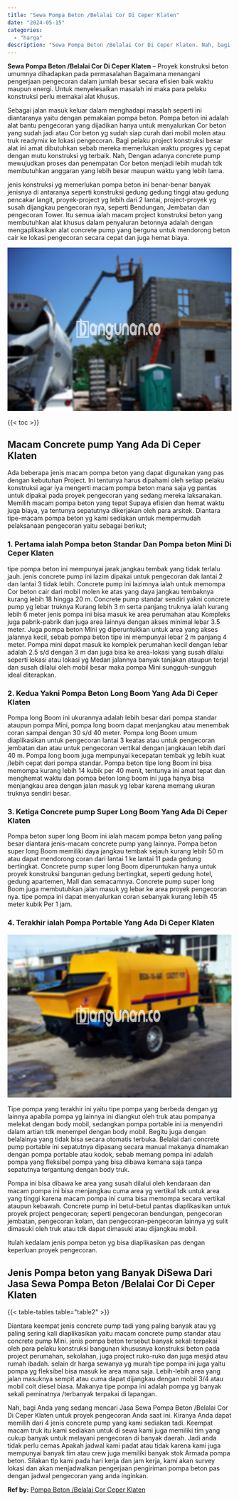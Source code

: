 ```yaml
---
title: "Sewa Pompa Beton /Belalai Cor Di Ceper Klaten"
date: "2024-05-15"
categories: 
  - "harga"
description: "Sewa Pompa Beton /Belalai Cor Di Ceper Klaten. Nah, bagi Anda yang sedang mencari Jasa Sewa Pompa Beton /Belalai Cor Di Ceper Klaten untuk proyek pengecoran..."
---
```


**Sewa Pompa Beton /Belalai Cor Di Ceper Klaten** – Proyek konstruksi beton umumnya dihadapkan pada permasalahan Bagaimana menangani pengerjaan pengecoran dalam jumlah besar secara efisien baik waktu maupun energi. Untuk menyelesaikan masalah ini maka para pelaku konstruksi perlu memakai alat khusus.

Sebagai jalan masuk keluar dalam menghadapi masalah seperti ini diantaranya yaitu dengan pemakaian pompa beton. Pompa beton ini adalah alat bantu pengecoran yang dijadikan hanya untuk menyalurkan Cor beton yang sudah jadi atau Cor beton yg sudah siap curah dari mobil molen atau truk readymix ke lokasi pengecoran. Bagi pelaku project konstruksi besar alat ini amat dibutuhkan sebab mereka memerlukan waktu progres yg cepat dengan mutu konstruksi yg terbaik. Nah, Dengan adanya concrete pump mewujudkan proses dan penempatan Cor beton menjadi lebih mudah tdk membutuhkan anggaran yang lebih besar maupun waktu yang lebih lama.

jenis konstruksi yg memerlukan pompa beton ini benar-benar banyak jenisnya di antaranya seperti konstruksi gedung gedung tinggi atau gedung pencakar langit, proyek-project yg lebih dari 2 lantai, project-proyek yg susah dijangkau pengecoran nya, seperti Bendungan, Jembatan dan pengecoran Tower. Itu semua ialah macam project konstruksi beton yang membutuhkan alat khusus dalam penyaluran betonnya adalah dengan mengaplikasikan alat concrete pump yang berguna untuk mendorong beton cair ke lokasi pengecoran secara cepat dan juga hemat biaya.

![Sewa Pompa Beton /Belalai Cor Di Ceper Klaten](/images/sewa-concrete-pump-14.png)

{{< toc >}}

## Macam Concrete pump Yang Ada Di Ceper Klaten

Ada beberapa jenis macam pompa beton yang dapat digunakan yang pas dengan kebutuhan Project. Ini tentunya harus dipahami oleh setiap pelaku konstruksi agar iya mengerti macam pompa beton mana saja yg pantas untuk dipakai pada proyek pengecoran yang sedang mereka laksanakan. Memilih macam pompa beton yang tepat Supaya efisien dan hemat waktu juga biaya, ya tentunya sepatutnya dikerjakan oleh para arsitek. Diantara tipe-macam pompa beton yg kami sediakan untuk mempermudah pelaksanaan pengecoran yaitu sebagai berikut;

### 1\. Pertama ialah Pompa beton Standar Dan Pompa beton Mini Di Ceper Klaten

tipe pompa beton ini mempunyai jarak jangkau tembak yang tidak terlalu jauh. jenis concrete pump ini lazim dipakai untuk pengecoran dak lantai 2 dan lantai 3 tidak lebih. Concrete pump ini lazimnya ialah untuk memompa Cor beton cair dari mobil molen ke atas yang daya jangkau tembaknya kurang lebih 18 hingga 20 m. Concrete pump standar sendiri yakni concrete pump yg lebar truknya Kurang lebih 3 m serta panjang truknya ialah kurang lebih 6 meter jenis pompa ini bisa masuk ke area perumahan atau Kompleks juga pabrik-pabrik dan juga area lainnya dengan akses minimal lebar 3.5 meter. Juga pompa beton Mini yg diperuntukkan untuk area yang akses jalannya kecil, sebab pompa beton tipe ini mempunyai lebar 2 m panjang 4 meter. Pompa mini dapat masuk ke komplek perumahan kecil dengan lebar adalah 2.5 s/d dengan 3 m dan juga bisa ke area-lokasi yang susah dilalui seperti lokasi atau lokasi yg Medan jalannya banyak tanjakan ataupun terjal dan susah dilalui oleh mobil besar maka pompa Mini sungguh-sungguh ideal diterapkan.

### 2\. Kedua Yakni Pompa Beton Long Boom Yang Ada Di Ceper Klaten

Pompa long Boom ini ukurannya adalah lebih besar dari pompa standar ataupun pompa Mini, pompa long boom dapat menjangkau atau menembak coran sampai dengan 30 s/d 40 meter. Pompa long Boom umum diaplikasikan untuk pengecoran lantai 3 keatas atau untuk pengecoran jembatan dan atau untuk pengecoran vertikal dengan jangkauan lebih dari 40 m. Pompa long boom juga mempunyai kecepatan tembak yg lebih kuat /lebih cepat dari pompa standar. Pompa beton tipe long Boom ini bisa memompa kurang lebih 14 kubik per 40 menit, tentunya ini amat tepat dan menghemat waktu dan pompa beton long boom ini juga hanya bisa menjangkau area dengan jalan masuk yg lebar karena memang ukuran truknya sendiri besar.

### 3\. Ketiga Concrete pump Super Long Boom Yang Ada Di Ceper Klaten

Pompa beton super long Boom ini ialah macam pompa beton yang paling besar diantara jenis-macam concrete pump yang lainnya. Pompa beton super long Boom memiliki daya jangkau tembak sejauh kurang lebih 50 m atau dapat mendorong coran dari lantai 1 ke lantai 11 pada gedung bertingkat. Concrete pump super long Boom diperuntukan hanya untuk proyek konstruksi bangunan gedung bertingkat, seperti gedung hotel, gedung apartemen, Mall dan semacamnya. Concrete pump super long Boom juga membutuhkan jalan masuk yg lebar ke area proyek pengecoran nya. tipe pompa ini dapat menyalurkan coran sebanyak kurang lebih 45 meter kubik Per 1 jam.

### 4\. Terakhir ialah Pompa Portable Yang Ada Di Ceper Klaten

![Sewa Pompa Beton /Belalai Cor Di Ceper Klaten](/images/sewa-concrete-pump-13.png)

Tipe pompa yang terakhir ini yaitu tipe pompa yang berbeda dengan yg lainnya apabila pompa yg lainnya ini diangkut oleh truk atau pompanya melekat dengan body mobil, sedangkan pompa portable ini ia menyendiri dalam artian tdk menempel dengan body mobil. Begitu juga dengan belalainya yang tidak bisa secara otomatis terbuka. Belalai dari concrete pump portable ini sepatutnya dipasang secara manual makanya dinamakan dengan pompa portable atau kodok, sebab memang pompa ini adalah pompa yang fleksibel pompa yang bisa dibawa kemana saja tanpa sepatutnya tergantung dengan body truk.

Pompa ini bisa dibawa ke area yang susah dilalui oleh kendaraan dan macam pompa ini bisa menjangkau cuma area yg vertikal tdk untuk area yang tinggi karena macam pompa ini cuma bisa memompa secara vertikal ataupun kebawah. Concrete pump ini betul-betul pantas diaplikasikan untuk proyek project pengecoran; seperti pengecoran bendungan, pengecoran jembatan, pengecoran kolam, dan pengecoran-pengecoran lainnya yg sulit dimasuki oleh truk atau tdk dapat dimasuki atau dijangkau mobil.

Itulah kedalam jenis pompa beton yg bisa diaplikasikan pas dengan keperluan proyek pengecoran.

## Jenis Pompa beton yang Banyak DiSewa Dari Jasa Sewa Pompa Beton /Belalai Cor Di Ceper Klaten

{{< table-tables table="table2" >}}

Diantara keempat jenis concrete pump tadi yang paling banyak atau yg paling sering kali diaplikasikan yaitu macam concrete pump standar atau concrete pump Mini. jenis pompa beton tersebut banyak sekali terpakai oleh para pelaku konstruksi bangunan khususnya konstruksi beton pada project perumahan, sekolahan, juga project ruko-ruko dan juga mesjid atau rumah ibadah. selain dr harga sewanya yg murah tipe pompa ini juga yaitu pompa yg fleksibel bisa masuk ke area mana saja. Lebih-lebih area yang jalan masuknya sempit atau cuma dapat dijangkau dengan mobil 3/4 atau mobil colt diesel biasa. Makanya tipe pompa ini adalah pompa yg banyak sekali peminatnya /terbanyak terpakai di lapangan.

Nah, bagi Anda yang sedang mencari Jasa Sewa Pompa Beton /Belalai Cor Di Ceper Klaten untuk proyek pengecoran Anda saat ini. Kiranya Anda dapat memilih dari 4 jenis concrete pump yang kami sediakan tadi. Keempat macam truk itu kami sediakan untuk di sewa kami juga memiliki tim yang cukup banyak untuk melayani pengecoran di banyak daerah. Jadi anda tidak perlu cemas Apakah jadwal kami padat atau tidak karena kami juga mempunyai banyak tim atau crew juga memiliki banyak stok Armada pompa beton. Silakan tlp kami pada hari kerja dan jam kerja, kami akan survey lokasi dan akan menjadwalkan pengerjaan pengiriman pompa beton pas dengan jadwal pengecoran yang anda inginkan.

**Ref by:** [Pompa Beton /Belalai Cor Ceper Klaten](https://id.wikipedia.org/wiki/Pompa)
